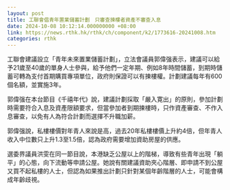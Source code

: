 ```yaml
---
layout: post
title: 工聯會倡青年置業儲蓄計劃　只審查揀樓者資產不審查入息　
date: 2024-10-08 10:12:14.000000000 +08:00
link: https://news.rthk.hk/rthk/ch/component/k2/1773616-20241008.htm
categories: rthk
---
```


工聯會建議設立「青年未來置業儲蓄計劃」，立法會議員郭偉强表示，建議可以給予21歲至40歲的單身人士參與，給予他們一定年期、例如8年時間儲蓄，到期時儲蓄可轉為支付首期購買專項單位，政府則保證可以有揀樓權。計劃建議每年有600個名額，並實施3年。

郭偉强在本台節目《千禧年代》說，建議計劃採取「嚴入寛出」的原則，參加計劃時需要符合入息及資產限額要求，但當參加者到期揀樓時，只作資產審查、不作入息審查，以免有人為符合計劃而選擇不升職加薪。

郭偉强說，私樓樓價對年青人來說是高，過去20年私樓樓價上升約4倍，但年青人收入中位數只上升1.3至1.5倍，認為政府需要增加資助房屋的供應。

選委界議員洪雯在同一節目說，本港缺乏公屋以上的階梯，導致有些青年出現「躺平」的心態，向下流動等申請公屋。她說有關建議資助夾心階層、即申請不到公屋又買不起私樓的人士，但認為如果推出計劃只針對某個年齡階層的人士，可能會構成年齡歧視。
